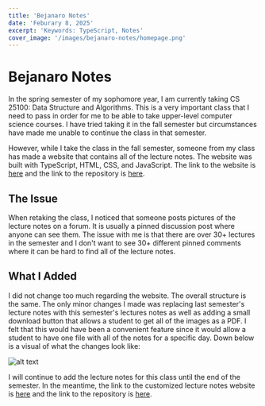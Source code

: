 ```yaml
---
title: 'Bejanaro Notes'
date: 'Feburary 8, 2025'
excerpt: 'Keywords: TypeScript, Notes'
cover_image: '/images/bejanaro-notes/homepage.png'
---
```


# Bejanaro Notes

In the spring semester of my sophomore year, I am currently taking CS 25100: Data Structure and Algorithms.  This is a very important class that I need to pass in order for me to be able to take upper-level computer science courses.  I have tried taking it in the fall semester but circumstances have made me unable to continue the class in that semester.

However, while I take the class in the fall semester, someone from my class has made a website that contains all of the lecture notes.  The website was built with TypeScript, HTML, CSS, and JavaScript.  The link to the website is <a href = "https://bejaranonotes.github.io/cs251/"> here</a> and the link to the repository is <a href = "https://github.com/BejaranoNotes/cs251"> here</a>.

## The Issue

When retaking the class, I noticed that someone posts pictures of the lecture notes on a forum.  It is usually a pinned discussion post where anyone can see them.  The issue with me is that there are over 30+ lectures in the semester and I don't want to see 30+ different pinned comments where it can be hard to find all of the lecture notes.

## What I Added

I did not change too much regarding the website.  The overall structure is the same.  The only minor changes I made was replacing last semester's lecture notes with this semester's lectures notes as well as adding a small download button that allows a student to get all of the images as a PDF.  I felt that this would have been a convenient feature since it would allow a student to have one file with all of the notes for a specific day.  Down below is a visual of what the changes look like:

![alt text](/images/bejanaro-notes/notes.png)

I will continue to add the lecture notes for this class until the end of the semester.  In the meantime, the link to the customized lecture notes website is <a href = "https://lofitea.github.io/BejanaroNotes/"> here</a> and the link to the repository is <a href = "https://github.com/LofiTea/BejanaroNotes"> here</a>.
